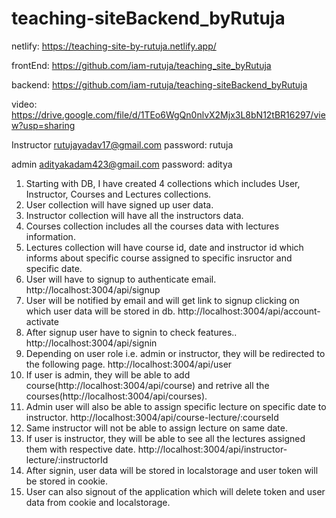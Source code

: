 # teaching-siteBackend_byRutuja
netlify:
https://teaching-site-by-rutuja.netlify.app/

frontEnd:
https://github.com/iam-rutuja/teaching_site_byRutuja

backend:
https://github.com/iam-rutuja/teaching-siteBackend_byRutuja 

video:
https://drive.google.com/file/d/1TEo6WgQn0nlvX2Mjx3L8bN12tBR16297/view?usp=sharing

Instructor
rutujayadav17@gmail.com
password:  rutuja

admin
adityakadam423@gmail.com
password: aditya

1. Starting with DB, I have created 4 collections which includes User, Instructor, Courses and Lectures collections.
2. User collection will have signed up user data.
3. Instructor collection will have all the instructors data.
4. Courses collection includes all the courses data with lectures information.
5. Lectures collection will have course id, date and instructor id which informs about specific course assigned to specific insructor and specific date.
6. User will have to signup to authenticate email.  http://localhost:3004/api/signup
7. User will be notified by email and will get link to signup clicking on which user data will be stored in db.  http://localhost:3004/api/account-activate
8. After signup user have to signin to check features.. http://localhost:3004/api/signin
9. Depending on user role i.e. admin or instructor, they will be redirected to the following page.  http://localhost:3004/api/user
10. If user is admin, they will be able to add course(http://localhost:3004/api/course) and retrive all the courses(http://localhost:3004/api/courses).
11. Admin user will also be able to assign specific lecture on specific date to instructor.  http://localhost:3004/api/course-lecture/:courseId
12. Same instructor will not be able to assign lecture on same date.
13. If user is instructor, they will be able to see all the lectures assigned them with respective date.  http://localhost:3004/api/instructor-lecture/:instructorId
14. After signin, user data will be stored in localstorage and user token will be stored in cookie.
15. User can also signout of the application which will delete token and user data from cookie and localstorage.

